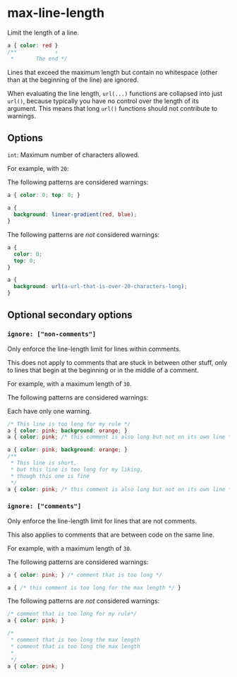 # max-line-length

Limit the length of a line.

```css
a { color: red }
/**            ↑
 *       The end */
```

Lines that exceed the maximum length but contain no whitespace (other than at the beginning of the line) are ignored.

When evaluating the line length, `url(...)` functions are collapsed into just `url()`, because typically you have no control over the length of its argument. This means that long `url()` functions should not contribute to warnings.

## Options

`int`: Maximum number of characters allowed.

For example, with `20`:

The following patterns are considered warnings:

```css
a { color: 0; top: 0; }
```

```css
a {
  background: linear-gradient(red, blue);
}
```

The following patterns are *not* considered warnings:

```css
a {
  color: 0;
  top: 0;
}
```

```css
a {
  background: url(a-url-that-is-over-20-characters-long);
}
```

## Optional secondary options

### `ignore: ["non-comments"]`

Only enforce the line-length limit for lines within comments.

This does not apply to comments that are stuck in between other stuff, only to lines that begin at the beginning or in the middle of a comment.

For example, with a maximum length of `30`.

The following patterns are considered warnings:

Each have only one warning.

```css
/* This line is too long for my rule */
a { color: pink; background: orange; }
a { color: pink; /* this comment is also long but not on its own line */ }
```

```css
a { color: pink; background: orange; }
/**
 * This line is short,
 * but this line is too long for my liking,
 * though this one is fine
 */
a { color: pink; /* this comment is also long but not on its own line */ }
```

### `ignore: ["comments"]`

Only enforce the line-length limit for lines that are not comments.

This also applies to comments that are between code on the same line.

For example, with a maximum length of `30`.

The following patterns are considered warnings:

```css
a { color: pink; } /* comment that is too long */
```

```css
a { /* this comment is too long for the max length */ }
```

The following patterns are *not* considered warnings:

```css
/* comment that is too long for my rule*/
a { color: pink; }
```

```css
/*
 * comment that is too long the max length
 * comment that is too long the max length 
 *
 */
a { color: pink; }
```
